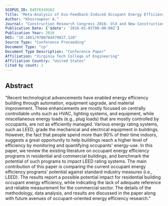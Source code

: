 ```yaml
---
SCOPUS_ID: 84976349162
Title: "Meta-Analysis of Eco-Feedback-Induced Occupant Energy Efficiency Benchmarked with Standard Building Energy Rating Systems"
Author: "Khosrowpour A."
Journal: "Construction Research Congress 2016: Old and New Construction Technologies Converge in Historic San Juan - Proceedings of the 2016 Construction Research Congress, CRC 2016"
Publication Date: {'$date': '2016-01-01T00:00:00Z'}
Publication Year: 2016
DOI: "10.1061/9780784479827.120"
Source Type: "Conference Proceeding"
Document Type: "cp"
Document Type Description: "Conference Paper"
Affiliation: "Virginia Tech College of Engineering"
Affiliation Country: "United States"
Cited by count: 1
---
```


## Abstract
"Recent technological advancements have enabled energy efficiency building through automation, equipment upgrade, and material improvement. These enhancements are mostly focused on centrally controllable units such as HVAC, lighting systems, and equipment, while miscellaneous energy loads (e.g., plug loads) that are mostly controlled by occupants, are not as efficiently managed. Various energy rating systems, such as LEED, grade the mechanical and electrical equipment in buildings. However, the fact that people spend more than 90% of their time indoors, suggests a great opportunity to help buildings reach a higher level of efficiency by monitoring and quantifying occupants' energy-use. In this paper, we review the existing literature on occupant energy efficiency programs in residential and commercial buildings, and benchmark the potential of such programs to impact LEED rating systems. The main contribution of this paper is comparing the current occupant energy efficiency programs' potential against standard industry measures (i.e., LEED). The results report a possible potential impact for residential building occupant energy efficiency, while indicating the lack of adequate reference and reliable measurement for the commercial sector. The details of the methodology, data analysis, and results are discussed in the paper along with future avenues of occupant-oriented energy efficiency research."
